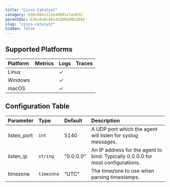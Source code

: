 ```yaml
---
title: "Cisco Catalyst"
category: 636c08e1212e49001e7a3032
parentDoc: 636c0a0c46142d00a50b384d
slug: "cisco-catalyst"
hidden: false
---
```

## Supported Platforms

| Platform | Metrics | Logs | Traces |
| :------- | :------ | :--- | :----- |
| Linux    |         | ✓    |        |
| Windows  |         | ✓    |        |
| macOS    |         | ✓    |        |

## Configuration Table

| Parameter   | Type       | Default   | Description                                                                     |
| :---------- | :--------- | :-------- | :------------------------------------------------------------------------------ |
| listen_port | `int`      | 5140      | A UDP port which the agent will listen for syslog messages.                     |
| listen_ip   | `string`   | "0.0.0.0" | An IP address for the agent to bind. Typically 0.0.0.0 for most configurations. |
| timezone    | `timezone` | "UTC"     | The timezone to use when parsing timestamps.                                    |

